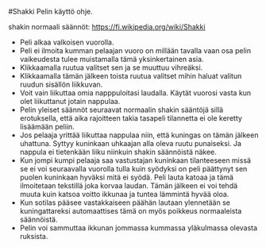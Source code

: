 #Shakki Pelin käyttö ohje. 

shakin normaali säännöt: https://fi.wikipedia.org/wiki/Shakki

- Peli alkaa valkoisen vuorolla. 
- Peli ei ilmoita kumman pelaajan vuoro on millään tavalla vaan osa pelin 
vaikeudesta tulee muistamalla tämä yksinkertainen asia. 
- Klikkaamalla ruutua valitset sen ja se muuttuu vihreäksi. 
- Klikkaamalla tämän jälkeen toista ruutua valitset mihin haluat valitun
ruudun sisällön liikkuvan. 
- Voit vain liikuttaa omia napppuloitasi laudalla. Käytät vuorosi vasta kun 
olet liikuttanut jotain nappulaa. 
- Pelin yleiset säännöt seuraavat normaalin shakin sääntöjä sillä erotuksella,
että aika rajoitteen takia tasapeli tilannetta ei ole keretty lisäämään peliin.
- Jos pelaaja yrittää liikuttaa nappulaa niin, että kuningas on tämän jälkeen
uhattuna. Syttyy kuninkaan uhkaajan alla oleva ruutu punaiseksi. Ja nappula 
ei tietenkään liiku niinkuin shakin säännöistä näkee. 
- Kun jompi kumpi pelaaja saa vastustajan kuninkaan tilanteeseen missä se ei 
voi seuraavalla vuorolla tulla kuin syödyksi on peli päättynyt sen puolen
kuninkaan hyväksi mitä ei syödä. Peli lauta katoaa ja tämä ilmoitetaan 
tekstillä joka korvaa laudan. Tämän jälkeen ei voi tehdä muuta kuin katsoa 
voitto ikkunaa ja tuntea lämmintä hyvää oloa.
- Kun sotilas pääsee vastakkaiseen päähän lautaan ylennetään se kuningattareksi automaattises tämä on myös poikkeus normaaleista säännöistä.
- Pelin voi sammuttaa ikkunan jommassa kummassa yläkulmassa olevasta ruksista.

